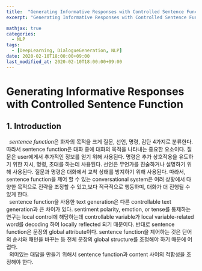 ```yaml
---
title:  "Generating Informative Responses with Controlled Sentence Function 논문 리뷰"
excerpt: "Generating Informative Responses with Controlled Sentence Function 논문 리뷰"

mathjax: true
categories:
  - NLP
tags:
  - [DeepLearning, DialogueGeneration, NLP]
date: 2020-02-10T18:00:00+09:00
last_modified_at: 2020-02-10T18:00:00+09:00
---
```


# Generating Informative Responses with Controlled Sentence Function

## 1. Introduction
&nbsp;&nbsp;*sentence function*은 화자의 목적을 크게 질문, 선언, 명령, 감탄 4가지로 분류한다. 
따라서 sentence function은 대화 중에 대화의 목적을 나타내는 중요한 요소이다. 
질문은 user에게서 추가적인 정보를 얻기 위해 사용된다. 
명령은 추가 상호작용을 유도하기 위한 지시, 명령, 초대를 하는데 사용된다. 
선언은 무언가를 진술하거나 설명하기 위해 사용된다. 
질문과 명령은 대화에서 교착 상태를 방지하기 위해 사용된다. 
따라서, sentence function을 제어 할 수 있는 conversational system은 여러 상황에서 다양한 목적으로 전략을 조정할 수 있고,보다 적극적으로 행동하며, 대화가 더 진행될 수 있게 한다.  
&nbsp;&nbsp;sentence function을 사용한 text generation은 다른 controllable text generation과 큰 차이가 있다. 
sentiment polarity, emotion, or tense를 통제하는 연구는 local control에 해당하는데 controllable variable가 local variable-related word를 decoding 하여 locally reflected 되기 때문이다. 
반대로 sentence function은 문장의 global attribute이다.
sentence function을 제어하는 것은 단어의 순서와 패턴을 바꾸는 등 전체 문장의 global structure를 조정해야 하기 때문에 어렵다.  
&nbsp;&nbsp;의미있는 대답을 만들기 위해서 sentence function과 content 사이의 적합성을 조정해야 한다. 
